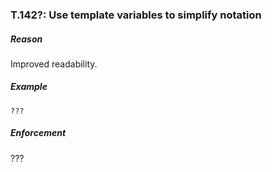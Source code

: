 ### <a name="Rt-var"></a>T.142?: Use template variables to simplify notation

##### Reason

Improved readability.

##### Example

    ???

##### Enforcement

???

